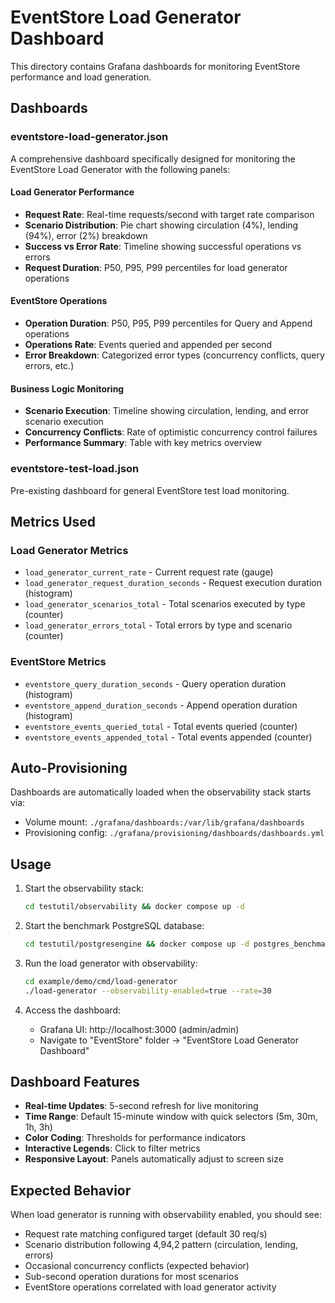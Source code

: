 # EventStore Load Generator Dashboard

This directory contains Grafana dashboards for monitoring EventStore performance and load generation.

## Dashboards

### eventstore-load-generator.json
A comprehensive dashboard specifically designed for monitoring the EventStore Load Generator with the following panels:

#### Load Generator Performance
- **Request Rate**: Real-time requests/second with target rate comparison
- **Scenario Distribution**: Pie chart showing circulation (4%), lending (94%), error (2%) breakdown  
- **Success vs Error Rate**: Timeline showing successful operations vs errors
- **Request Duration**: P50, P95, P99 percentiles for load generator operations

#### EventStore Operations
- **Operation Duration**: P50, P95, P99 percentiles for Query and Append operations
- **Operations Rate**: Events queried and appended per second
- **Error Breakdown**: Categorized error types (concurrency conflicts, query errors, etc.)

#### Business Logic Monitoring
- **Scenario Execution**: Timeline showing circulation, lending, and error scenario execution
- **Concurrency Conflicts**: Rate of optimistic concurrency control failures
- **Performance Summary**: Table with key metrics overview

### eventstore-test-load.json  
Pre-existing dashboard for general EventStore test load monitoring.

## Metrics Used

### Load Generator Metrics
- `load_generator_current_rate` - Current request rate (gauge)
- `load_generator_request_duration_seconds` - Request execution duration (histogram)
- `load_generator_scenarios_total` - Total scenarios executed by type (counter)
- `load_generator_errors_total` - Total errors by type and scenario (counter)

### EventStore Metrics
- `eventstore_query_duration_seconds` - Query operation duration (histogram)
- `eventstore_append_duration_seconds` - Append operation duration (histogram)  
- `eventstore_events_queried_total` - Total events queried (counter)
- `eventstore_events_appended_total` - Total events appended (counter)

## Auto-Provisioning

Dashboards are automatically loaded when the observability stack starts via:
- Volume mount: `./grafana/dashboards:/var/lib/grafana/dashboards`
- Provisioning config: `./grafana/provisioning/dashboards/dashboards.yml`

## Usage

1. Start the observability stack:
   ```bash
   cd testutil/observability && docker compose up -d
   ```

2. Start the benchmark PostgreSQL database:
   ```bash
   cd testutil/postgresengine && docker compose up -d postgres_benchmark
   ```

3. Run the load generator with observability:
   ```bash
   cd example/demo/cmd/load-generator
   ./load-generator --observability-enabled=true --rate=30
   ```

4. Access the dashboard:
   - Grafana UI: http://localhost:3000 (admin/admin)
   - Navigate to "EventStore" folder → "EventStore Load Generator Dashboard"

## Dashboard Features

- **Real-time Updates**: 5-second refresh for live monitoring
- **Time Range**: Default 15-minute window with quick selectors (5m, 30m, 1h, 3h)
- **Color Coding**: Thresholds for performance indicators
- **Interactive Legends**: Click to filter metrics
- **Responsive Layout**: Panels automatically adjust to screen size

## Expected Behavior

When load generator is running with observability enabled, you should see:
- Request rate matching configured target (default 30 req/s)
- Scenario distribution following 4,94,2 pattern (circulation, lending, errors)
- Occasional concurrency conflicts (expected behavior)
- Sub-second operation durations for most scenarios
- EventStore operations correlated with load generator activity